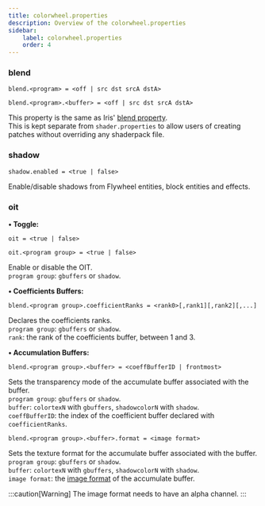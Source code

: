 ```yaml
---
title: colorwheel.properties
description: Overview of the colorwheel.properties
sidebar:
    label: colorwheel.properties
    order: 4
---
```


### blend

```
blend.<program> = <off | src dst srcA dstA>
```
```
blend.<program>.<buffer> = <off | src dst srcA dstA>
```

This property is the same as Iris' [blend property](https://shaders.properties/current/reference/shadersproperties/rendering/#blend).  
This is kept separate from `shader.properties` to allow users of creating patches without overriding any shaderpack file.

### shadow

```
shadow.enabled = <true | false>
```

Enable/disable shadows from Flywheel entities, block entities and effects.

### oit

**• Toggle:**

```
oit = <true | false>
```
```
oit.<program group> = <true | false>
```

Enable or disable the OIT.  
`program group`: `gbuffers` or `shadow`.  

**• Coefficients Buffers:**

```
blend.<program group>.coefficientRanks = <rank0>[,rank1][,rank2][,...]
```

Declares the coefficients ranks.  
`program group`: `gbuffers` or `shadow`.  
`rank`: the rank of the coefficients buffer, between 1 and 3.  

**• Accumulation Buffers:**

```
blend.<program group>.<buffer> = <coeffBufferID | frontmost>
```

Sets the transparency mode of the accumulate buffer associated with the buffer.   
`program group`: `gbuffers` or `shadow`.  
`buffer`: `colortexN` with `gbuffers`, `shadowcolorN` with `shadow`.  
`coeffBufferID`: the index of the coefficient buffer declared with `coefficientRanks`.  

```
blend.<program group>.<buffer>.format = <image format>
```

Sets the texture format for the accumulate buffer associated with the buffer.   
`program group`: `gbuffers` or `shadow`.  
`buffer`: `colortexN` with `gbuffers`, `shadowcolorN` with `shadow`.  
`image format`: the [image format](https://shaders.properties/current/reference/buffers/image_format/) of the accumulate buffer.

:::caution[Warning]
The image format needs to have an alpha channel. 
:::
